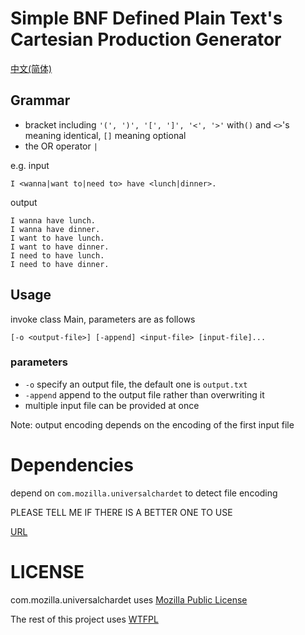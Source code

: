 # Simple BNF Defined Plain Text's Cartesian Production Generator

[中文(简体)](README.md)

## Grammar

* bracket including `'(', ')', '[', ']', '<', '>'` with`()` and `<>`'s meaning identical, `[]` meaning optional
* the OR operator `|`

e.g. input

```$xslt
I <wanna|want to|need to> have <lunch|dinner>.
```

output

```$xslt
I wanna have lunch.
I wanna have dinner.
I want to have lunch.
I want to have dinner.
I need to have lunch.
I need to have dinner.
```

## Usage

invoke class Main, parameters are as follows

`[-o <output-file>] [-append] <input-file> [input-file]...`

### parameters
* `-o` specify an output file, the default one is `output.txt`
* `-append` append to the output file rather than overwriting it
* multiple input file can be provided at once

Note: output encoding depends on the encoding of the first input file

# Dependencies

depend on `com.mozilla.universalchardet` to detect file encoding

PLEASE TELL ME IF THERE IS A BETTER ONE TO USE

[URL](https://code.google.com/archive/p/juniversalchardet/)

# LICENSE

com.mozilla.universalchardet uses [Mozilla Public License](https://www.mozilla.org/en-US/MPL/)

The rest of this project uses [WTFPL](http://www.wtfpl.net/txt/copying)
